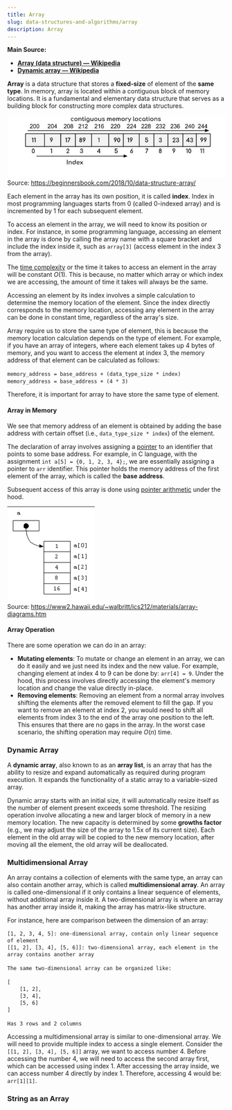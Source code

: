 ```yaml
---
title: Array
slug: data-structures-and-algorithms/array
description: Array
---
```


**Main Source:**

- **[Array (data structure) — Wikipedia](<https://en.wikipedia.org/wiki/Array_(data_structure)>)**
- **[Dynamic array — Wikipedia](https://en.wikipedia.org/wiki/Dynamic_array)**

**Array** is a data structure that stores a **fixed-size** of element of the **same type**. In memory, array is located within a contiguous block of memory locations. It is a fundamental and elementary data structure that serves as a building block for constructing more complex data structures.

![Array data structure](./array.jpg)  
Source: https://beginnersbook.com/2018/10/data-structure-array/

Each element in the array has its own position, it is called **index**. Index in most programming languages starts from 0 (called 0-indexed array) and is incremented by 1 for each subsequent element.

To access an element in the array, we will need to know its position or index. For instance, in some programming language, accessing an element in the array is done by calling the array name with a square bracket and include the index inside it, such as `array[3]` (access element in the index 3 from the array).

The [time complexity](/cs-notes/data-structures-and-algorithms/analysis-of-algorithms#time--space-complexity) or the time it takes to access an element in the array will be constant $O(1)$. This is because, no matter which array or which index we are accessing, the amount of time it takes will always be the same.

Accessing an element by its index involves a simple calculation to determine the memory location of the element. Since the index directly corresponds to the memory location, accessing any element in the array can be done in constant time, regardless of the array's size.

Array require us to store the same type of element, this is because the memory location calculation depends on the type of element. For example, if you have an array of integers, where each element takes up 4 bytes of memory, and you want to access the element at index 3, the memory address of that element can be calculated as follows:

`memory_address = base_address + (data_type_size * index)`  
`memory_address = base_address + (4 * 3)`

Therefore, it is important for array to have store the same type of element.

#### Array in Memory

We see that memory address of an element is obtained by adding the base address with certain offset (i.e., `data_type_size * index`) of the element.

The declaration of array involves assigning a [pointer](/cs-notes/computer-and-programming-fundamentals/memory#pointer--reference) to an identifier that points to some base address. For example, in C language, with the assignment `int a[5] = {0, 1, 2, 3, 4};`, we are essentially assigning a pointer to `arr` identifier. This pointer holds the memory address of the first element of the array, which is called the **base address**.

Subsequent access of this array is done using [pointer arithmetic](/cs-notes/computer-and-programming-fundamentals/memory#pointer-arithmetic) under the hood.

![Array in memory](./array-memory.png)  
Source: https://www2.hawaii.edu/~walbritt/ics212/materials/array-diagrams.htm

#### Array Operation

There are some operation we can do in an array:

- **Mutating elements**: To mutate or change an element in an array, we can do it easily and we just need its index and the new value. For example, changing element at index 4 to 9 can be done by: `arr[4] = 9`. Under the hood, this process involves directly accessing the element's memory location and change the value directly in-place.
- **Removing elements**: Removing an element from a normal array involves shifting the elements after the removed element to fill the gap. If you want to remove an element at index 2, you would need to shift all elements from index 3 to the end of the array one position to the left. This ensures that there are no gaps in the array. In the worst case scenario, the shifting operation may require $O(n)$ time.

### Dynamic Array

A **dynamic array**, also known to as an **array list**, is an array that has the ability to resize and expand automatically as required during program execution. It expands the functionality of a static array to a variable-sized array.

Dynamic array starts with an initial size, it will automatically resize itself as the number of element present exceeds some threshold. The resizing operation involve allocating a new and larger block of memory in a new memory location. The new capacity is determined by some **growths factor** (e.g., we may adjust the size of the array to 1.5x of its current size). Each element in the old array will be copied to the new memory location, after moving all the element, the old array will be deallocated.

### Multidimensional Array

An array contains a collection of elements with the same type, an array can also contain another array, which is called **multidimensional array**. An array is called one-dimensional if it only contains a linear sequence of elements, without additional array inside it. A two-dimensional array is where an array has another array inside it, making the array has matrix-like structure.

For instance, here are comparison between the dimension of an array:

```
[1, 2, 3, 4, 5]: one-dimensional array, contain only linear sequence of element
[[1, 2], [3, 4], [5, 6]]: two-dimensional array, each element in the array contains another array

The same two-dimensional array can be organized like:

[
    [1, 2],
    [3, 4],
    [5, 6]
]

Has 3 rows and 2 columns
```

Accessing a multidimensional array is similar to one-dimensional array. We will need to provide multiple index to access a single element. Consider the `[[1, 2], [3, 4], [5, 6]]` array, we want to access number 4. Before accessing the number 4, we will need to access the second array first, which can be accessed using index 1. After accessing the array inside, we can access number 4 directly by index 1. Therefore, accessing 4 would be: `arr[1][1]`.

### String as an Array
